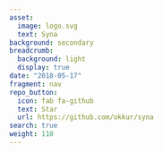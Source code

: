 ```yaml
---
asset:
  image: logo.svg
  text: Syna
background: secondary
breadcrumb:
  background: light
  display: true
date: "2018-05-17"
fragment: nav
repo_button:
  icon: fab fa-github
  text: Star
  url: https://github.com/okkur/syna
search: true
weight: 110
---
```

